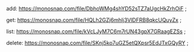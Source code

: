 add: https://monosnap.com/file/DbhoWMg4shYD52sTZ7aUgcHkZrhOiF ;

get: https://monosnap.com/file/HQLh2GZj6mhlj3VlDFRB8qkcUQuyZx ;

list: https://monosnap.com/file/kVcLJyM7C6m7rUN43gpX7GRaagEZSs ;

delete: https://monosnap.com/file/SKnj5ko7uGZ5etQXpsr5EdJTxGQyRY ;
